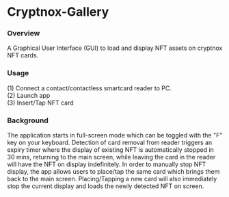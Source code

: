 # Cryptnox-Gallery

### Overview

A Graphical User Interface (GUI) to load and display NFT assets on cryptnox NFT cards.

### Usage
(1) Connect a contact/contactless smartcard reader to PC. <br>
(2) Launch app <br>
(3) Insert/Tap NFT card <br>

### Background
The application starts in full-screen mode which can be toggled with the "F" key on your keyboard.
Detection of card removal from reader triggers an expiry timer where the display of existing NFT is automatically stopped in 30 mins, returning to the main screen, while leaving the card in the reader will have the NFT on display indefinitely.
In order to manually stop NFT display, the app allows users to place/tap the same card which brings them back to the main screen.
Placing/Tapping a new card will also immediately stop the current display and loads the newly detected NFT on screen.

